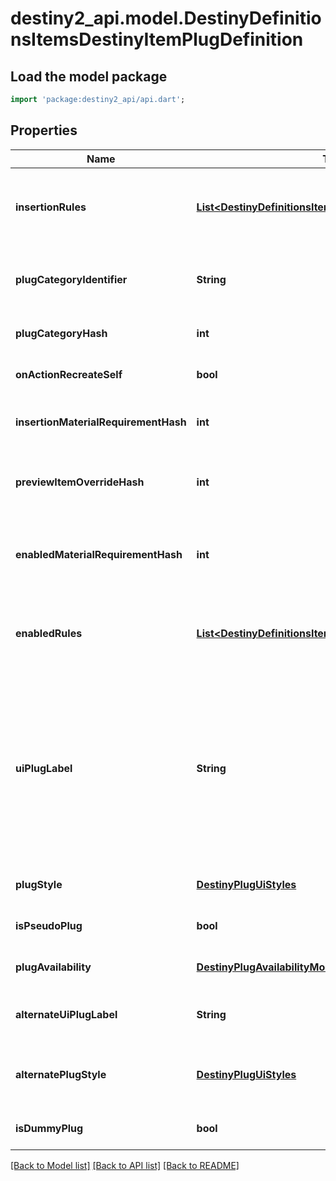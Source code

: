 # destiny2_api.model.DestinyDefinitionsItemsDestinyItemPlugDefinition

## Load the model package
```dart
import 'package:destiny2_api/api.dart';
```

## Properties
Name | Type | Description | Notes
------------ | ------------- | ------------- | -------------
**insertionRules** | [**List&lt;DestinyDefinitionsItemsDestinyPlugRuleDefinition&gt;**](DestinyDefinitionsItemsDestinyPlugRuleDefinition.md) | The rules around when this plug can be inserted into a socket, aside from the socket&#39;s individual restrictions.  The live data DestinyItemPlugComponent.insertFailIndexes will be an index into this array, so you can pull out the failure strings appropriate for the user. | [optional] [default to []]
**plugCategoryIdentifier** | **String** | The string identifier for the plug&#39;s category. Use the socket&#39;s DestinySocketTypeDefinition.plugWhitelist to determine whether this plug can be inserted into the socket. | [optional] [default to null]
**plugCategoryHash** | **int** | The hash for the plugCategoryIdentifier. You can use this instead if you wish: I put both in the definition for debugging purposes. | [optional] [default to null]
**onActionRecreateSelf** | **bool** | If you successfully socket the item, this will determine whether or not you get \&quot;refunded\&quot; on the plug. | [optional] [default to null]
**insertionMaterialRequirementHash** | **int** | If inserting this plug requires materials, this is the hash identifier for looking up the DestinyMaterialRequirementSetDefinition for those requirements. | [optional] [default to null]
**previewItemOverrideHash** | **int** | In the game, if you&#39;re inspecting a plug item directly, this will be the item shown with the plug attached. Look up the DestinyInventoryItemDefinition for this hash for the item. | [optional] [default to null]
**enabledMaterialRequirementHash** | **int** | It&#39;s not enough for the plug to be inserted. It has to be enabled as well. For it to be enabled, it may require materials. This is the hash identifier for the DestinyMaterialRequirementSetDefinition for those requirements, if there is one. | [optional] [default to null]
**enabledRules** | [**List&lt;DestinyDefinitionsItemsDestinyPlugRuleDefinition&gt;**](DestinyDefinitionsItemsDestinyPlugRuleDefinition.md) | The rules around whether the plug, once inserted, is enabled and providing its benefits.  The live data DestinyItemPlugComponent.enableFailIndexes will be an index into this array, so you can pull out the failure strings appropriate for the user. | [optional] [default to []]
**uiPlugLabel** | **String** | Plugs can have arbitrary, UI-defined identifiers that the UI designers use to determine the style applied to plugs. Unfortunately, we have neither a definitive list of these labels nor advance warning of when new labels might be applied or how that relates to how they get rendered. If you want to, you can refer to known labels to change your own styles: but know that new ones can be created arbitrarily, and we have no way of associating the labels with any specific UI style guidance... you&#39;ll have to piece that together on your end. Or do what we do, and just show plugs more generically, without specialized styles. | [optional] [default to null]
**plugStyle** | [**DestinyPlugUiStyles**](DestinyPlugUiStyles.md) |  | [optional] [default to null]
**isPseudoPlug** | **bool** | If TRUE, the plug doesn&#39;t actually convey any benefit: it only exists to show information in the UI. | [optional] [default to null]
**plugAvailability** | [**DestinyPlugAvailabilityMode**](DestinyPlugAvailabilityMode.md) | Indicates the rules about when this plug can be used. See the PlugAvailabilityMode enumeration for more information! | [optional] [default to null]
**alternateUiPlugLabel** | **String** | If the plug meets certain state requirements, it may have an alternative label applied to it. This is the alternative label that will be applied in such a situation. | [optional] [default to null]
**alternatePlugStyle** | [**DestinyPlugUiStyles**](DestinyPlugUiStyles.md) | The alternate plug of the plug: only applies when the item is in states that only the server can know about and control, unfortunately. See AlternateUiPlugLabel for the related label info. | [optional] [default to null]
**isDummyPlug** | **bool** | If TRUE, this plug is used for UI display purposes only, and doesn&#39;t have any interesting effects of its own. | [optional] [default to null]

[[Back to Model list]](../README.md#documentation-for-models) [[Back to API list]](../README.md#documentation-for-api-endpoints) [[Back to README]](../README.md)


